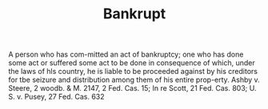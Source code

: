 ---
title: Bankrupt
letter: B
permalink: "/definitions/bankrupt.html"
body: A person who has com-mitted an act of bankruptcy; one who has done some act
  or suffered some act to be done in consequence of which, under the laws of hls country,
  he is liable to be proceeded against by his creditors for tbe seizure and distribution
  among them of his entire prop-erty. Ashby v. Steere, 2 woodb. & M. 2147, 2 Fed.
  Cas. 15; In re Scott, 21 Fed. Cas. 803; U. S. v. Pusey, 27 Fed. Cas. 632
published_at: '2018-07-07'
layout: post
---